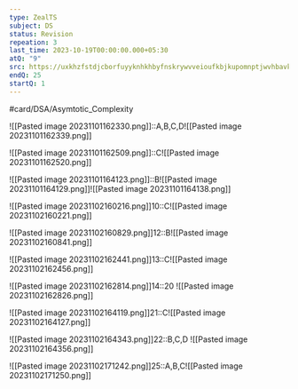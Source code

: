 ```yaml
---
type: ZealTS
subject: DS
status: Revision
repeation: 3
last_time: 2023-10-19T00:00:00.000+05:30
atQ: "9"
src: https://uxkhzfstdjcborfuyyknhkhbyfnskrywvveioufkbjkupomnptjwvhbavkysuhi.vercel.app/solution.html?testId=62514f5e6261be9c3c5454e7&test_id=31
endQ: 25
startQ: 1
---
```

 #card/DSA/Asymtotic_Complexity 
 
![[Pasted image 20231101162330.png]]::A,B,C,D![[Pasted image 20231101162339.png]] <!--SR:!2023-11-09,2,230-->

![[Pasted image 20231101162509.png]]::C![[Pasted image 20231101162520.png]] <!--SR:!2023-11-22,15,290-->

![[Pasted image 20231101164123.png]]::B![[Pasted image 20231101164129.png]]![[Pasted image 20231101164138.png]] <!--SR:!2023-11-20,13,270-->


![[Pasted image 20231102160216.png]]10::C![[Pasted image 20231102160221.png]] <!--SR:!2023-11-18,11,270-->

![[Pasted image 20231102160829.png]]12::B![[Pasted image 20231102160841.png]] <!--SR:!2023-11-17,10,270-->

![[Pasted image 20231102162441.png]]13::C![[Pasted image 20231102162456.png]] <!--SR:!2023-11-17,10,270-->

![[Pasted image 20231102162814.png]]14::20 ![[Pasted image 20231102162826.png]] <!--SR:!2023-11-22,15,290-->

![[Pasted image 20231102164119.png]]21::C![[Pasted image 20231102164127.png]] <!--SR:!2023-11-16,9,270-->

![[Pasted image 20231102164343.png]]22::B,C,D ![[Pasted image 20231102164356.png]] <!--SR:!2023-11-21,14,290-->

![[Pasted image 20231102171242.png]]25::A,B,C![[Pasted image 20231102171250.png]] <!--SR:!2023-11-09,2,250-->


